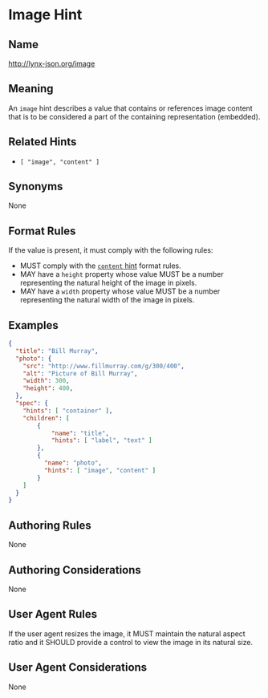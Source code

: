 # Image Hint

## Name

http://lynx-json.org/image

## Meaning

An `image` hint describes a value that contains or references image content that is to be considered a part of the containing representation (embedded).

## Related Hints

- `[ "image", "content" ]`

## Synonyms

None

## Format Rules

If the value is present, it must comply with the following rules:

- MUST comply with the [`content` hint](#content-hint) format rules.
- MAY have a `height` property whose value MUST be a number representing the natural height of the image in pixels.
- MAY have a `width` property whose value MUST be a number representing the natural width of the image in pixels.

## Examples

```json
{
  "title": "Bill Murray",
  "photo": {
    "src": "http://www.fillmurray.com/g/300/400",
    "alt": "Picture of Bill Murray",
    "width": 300,
    "height": 400,
  },
  "spec": {
    "hints": [ "container" ],
    "children": [
        {
            "name": "title",
            "hints": [ "label", "text" ]
        },
        {
          "name": "photo",
          "hints": [ "image", "content" ]
        }
    ]
  }
}
```

## Authoring Rules

None

## Authoring Considerations

None

## User Agent Rules

If the user agent resizes the image, it MUST maintain the natural aspect ratio and it SHOULD provide a control to view the image in its natural size.

## User Agent Considerations

None
